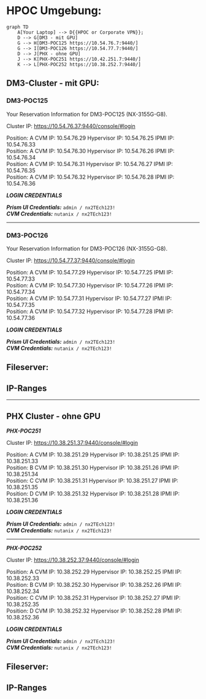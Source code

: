 # HPOC Umgebung:


```mermaid
graph TD
    A[Your Laptop] --> D{{HPOC or Corporate VPN}};
    D --> G[DM3 - mit GPU]
    G --> H[DM3-POC125 https://10.54.76.7:9440/]  
    G --> I[DM3-POC126 https://10.54.77.7:9440/]  
    D --> J[PHX - ohne GPU]
    J --> K[PHX-POC251 https://10.42.251.7:9440/]  
    K --> L[PHX-POC252 https://10.38.252.7:9440/]  
```

## DM3-Cluster - mit GPU:

### DM3-POC125

Your Reservation Information for DM3-POC125 (NX-3155G-G8).

Cluster IP: https://10.54.76.37:9440/console/#login

Position: A CVM IP: 10.54.76.29 Hypervisor IP: 10.54.76.25 IPMI IP: 10.54.76.33  
Position: A CVM IP: 10.54.76.30 Hypervisor IP: 10.54.76.26 IPMI IP: 10.54.76.34  
Position: A CVM IP: 10.54.76.31 Hypervisor IP: 10.54.76.27 IPMI IP: 10.54.76.35  
Position: A CVM IP: 10.54.76.32 Hypervisor IP: 10.54.76.28 IPMI IP: 10.54.76.36  

***LOGIN CREDENTIALS***

***Prism UI Credentials:*** `admin / nx2TEch123!`  
***CVM Credentials:*** `nutanix / nx2TEch123!`

---

### DM3-POC126

Your Reservation Information for DM3-POC126 (NX-3155G-G8).

Cluster IP: https://10.54.77.37:9440/console/#login

Position: A CVM IP: 10.54.77.29 Hypervisor IP: 10.54.77.25 IPMI IP: 10.54.77.33  
Position: A CVM IP: 10.54.77.30 Hypervisor IP: 10.54.77.26 IPMI IP: 10.54.77.34  
Position: A CVM IP: 10.54.77.31 Hypervisor IP: 10.54.77.27 IPMI IP: 10.54.77.35  
Position: A CVM IP: 10.54.77.32 Hypervisor IP: 10.54.77.28 IPMI IP: 10.54.77.36  

***LOGIN CREDENTIALS***

***Prism UI Credentials:*** `admin / nx2TEch123!`  
***CVM Credentials:*** `nutanix / nx2TEch123!`

## Fileserver:


## IP-Ranges



---
## PHX Cluster - ohne GPU

***PHX-POC251*** 

Cluster IP: https://10.38.251.37:9440/console/#login

Position: A CVM IP: 10.38.251.29 Hypervisor IP: 10.38.251.25 IPMI IP: 10.38.251.33  
Position: B CVM IP: 10.38.251.30 Hypervisor IP: 10.38.251.26 IPMI IP: 10.38.251.34  
Position: C CVM IP: 10.38.251.31 Hypervisor IP: 10.38.251.27 IPMI IP: 10.38.251.35  
Position: D CVM IP: 10.38.251.32 Hypervisor IP: 10.38.251.28 IPMI IP: 10.38.251.36  


***LOGIN CREDENTIALS***

***Prism UI Credentials:*** `admin / nx2TEch123!`  
***CVM Credentials:*** `nutanix / nx2TEch123!`

---

***PHX-POC252***


Cluster IP: https://10.38.252.37:9440/console/#login

Position: A CVM IP: 10.38.252.29 Hypervisor IP: 10.38.252.25 IPMI IP: 10.38.252.33  
Position: B CVM IP: 10.38.252.30 Hypervisor IP: 10.38.252.26 IPMI IP: 10.38.252.34  
Position: C CVM IP: 10.38.252.31 Hypervisor IP: 10.38.252.27 IPMI IP: 10.38.252.35  
Position: D CVM IP: 10.38.252.32 Hypervisor IP: 10.38.252.28 IPMI IP: 10.38.252.36  


***LOGIN CREDENTIALS***

***Prism UI Credentials:*** `admin / nx2TEch123!`  
***CVM Credentials:*** `nutanix / nx2TEch123!`



## Fileserver:


## IP-Ranges

